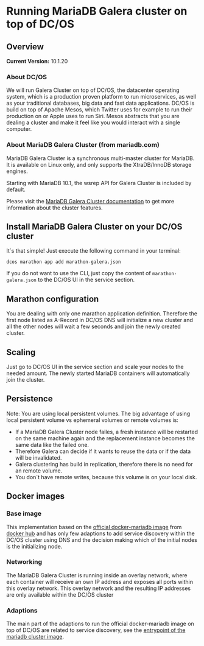 # Running MariaDB Galera cluster on top of DC/OS

## Overview
**Current Version:** 10.1.20

### About DC/OS
We will run Galera Cluster on top of DC/OS, the datacenter operating system, which is a production proven platform to run microservices, as well as your traditional databases, big data and fast data applications.
DC/OS is build on top of Apache Mesos, which Twitter uses for example to run their production on or Apple uses to run Siri. Mesos abstracts that you are dealing a cluster and make it feel like you would interact with a single computer.

### About MariaDB Galera Cluster (from mariadb.com)
MariaDB Galera Cluster is a synchronous multi-master cluster for MariaDB. It is available on Linux only, and only supports the XtraDB/InnoDB storage engines.

Starting with MariaDB 10.1, the wsrep API for Galera Cluster is included by default.

Please visit the [MariaDB Galera Cluster documentation](https://mariadb.com/kb/en/mariadb/what-is-mariadb-galera-cluster/) to get more information about the cluster features.

## Install MariaDB Galera Cluster on your DC/OS cluster
It`s that simple! Just execute the following command in your terminal:

```
dcos marathon app add marathon-galera.json
```

If you do not want to use the CLI, just copy the content of `marathon-galera.json` to the DC/OS UI in the service section.

## Marathon configuration
You are dealing with only one marathon application definition. Therefore the first node listed as A-Record in DC/OS DNS will initialize a new cluster and all the other nodes will wait a few seconds and join the newly created cluster.

## Scaling
Just go to DC/OS UI in the service section and scale your nodes to the needed amount. The newly started MariaDB containers will automatically join the cluster.

## Persistence
Note: You are using local persistent volumes. The big advantage of using local persistent volume vs ephemeral volumes or remote volumes is:


- If a MariaDB Galera Cluster node failes, a fresh instance will be restarted on the same machine again and the replacement instance becomes the same data like the failed one.
- Therefore Galera can decide if it wants to reuse the data or if the data will be invalidated.
- Galera clustering has build in replication, therefore there is no need for an remote volume.
- You don`t have remote writes, because this volume is on your local disk.

## Docker images
### Base image
This implementation based on the [official docker-mariadb image](https://github.com/docker-library/mariadb/tree/master/10.1.20) from [docker hub](https://hub.docker.com/r/library/mariadb/tags/) and has only few adaptions to add service discovery within the DC/OS cluster using DNS and the decision making which of the initial nodes is the initializing node.

### Networking
The MariaDB Galera Cluster is running inside an overlay network, where each container will receive an own IP address and exposes all ports within this overlay network. This overlay network and the resulting IP addresses are only available within the DC/OS cluster

### Adaptions
The main part of the adaptions to run the official docker-mariadb image on top of DC/OS are related to service discovery, see the [entrypoint of the mariadb cluster image](https://github.com/unterstein/dcos-galera/blob/master/image/dcos-galera.sh).
